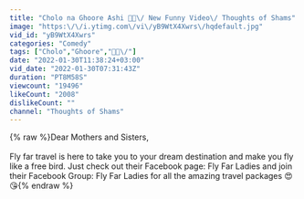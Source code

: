 ```yaml
---
title: "Cholo na Ghoore Ashi 🤪😂\/ New Funny Video\/ Thoughts of Shams"
image: "https:\/\/i.ytimg.com\/vi\/yB9WtX4Xwrs\/hqdefault.jpg"
vid_id: "yB9WtX4Xwrs"
categories: "Comedy"
tags: ["Cholo","Ghoore","🤪😂\/"]
date: "2022-01-30T11:38:24+03:00"
vid_date: "2022-01-30T07:31:43Z"
duration: "PT8M58S"
viewcount: "19496"
likeCount: "2008"
dislikeCount: ""
channel: "Thoughts of Shams"
---
```

{% raw %}Dear Mothers and Sisters,<br /><br />Fly far travel is here to take you to your dream destination and make you fly like a free bird. Just check out their Facebook page: Fly Far Ladies and join their Facebook Group: Fly Far Ladies for all the amazing travel packages 😍😘{% endraw %}
